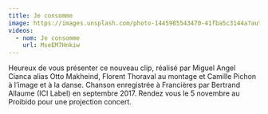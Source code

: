 ```yaml
---
title: Je consomme
image: https://images.unsplash.com/photo-1445985543470-41fba5c3144a?auto=format&fit=crop&w=1650&q=80&ixid=dW5zcGxhc2guY29tOzs7Ozs%3D
videos:
  - nom: Je consomme
    url: MseEM7Hnkiw
---
```


Heureux de vous présenter ce nouveau clip, réalisé par Miguel Angel Cianca alias Otto Makheind, Florent Thoraval au montage et Camille Pichon à l’image et à la danse. Chanson enregistrée à Francières par Bertrand Allaume (ICI Label) en septembre 2017. Rendez vous le 5 novembre au Proibido pour une projection concert.
